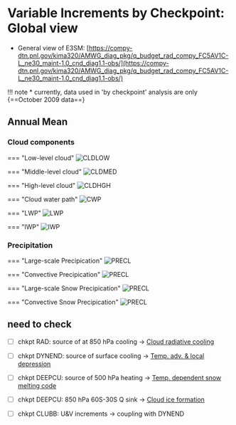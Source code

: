 # Variable Increments by Checkpoint: Global view

* General view of E3SM: [https://compy-dtn.pnl.gov/kima320/AMWG_diag_pkg/q_budget_rad_compy_FC5AV1C-L_ne30_maint-1.0_cnd_diag1.1-obs/](https://compy-dtn.pnl.gov/kima320/AMWG_diag_pkg/q_budget_rad_compy_FC5AV1C-L_ne30_maint-1.0_cnd_diag1.1-obs/)

!!! note
    * currently, data used in 'by checkpoint' analysis are only {==October 2009 data==}


## Annual Mean


### Cloud components
=== "Low-level cloud"
    ![CLDLOW](img/GLOBAL_CLDLOW.png)

=== "Middle-level cloud"
    ![CLDMED](img/GLOBAL_CLDMED.png)

=== "High-level cloud"
    ![CLDHGH](img/GLOBAL_CLDHGH.png)

=== "Cloud water path"
    ![CWP](img/GLOBAL_CWP.png)

=== "LWP"
    ![LWP](img/GLOBAL_LWP.png)

=== "IWP"
    ![IWP](img/GLOBAL_IWP.png)


### Precipitation
=== "Large-scale Precipication"
    ![PRECL](img/GLOBAL_PRECL.png)

=== "Convective Precipication"
    ![PRECL](img/GLOBAL_PRECC.png)

=== "Large-scale Snow Precipication"
    ![PRECL](img/GLOBAL_PRECSL.png)

=== "Convective Snow Precipication"
    ![PRECL](img/GLOBAL_PRECSC.png)




## need to check
   * [ ] chkpt RAD: source of at 850 hPa cooling → [Cloud radiative cooling](01_by_chkpt.md#rad)
   * [ ] chkpt DYNEND: source of surface cooling → [Temp. adv. & local depression](01_by_chkpt.md#dynend)
   * [ ] chkpt DEEPCU: source of 500 hPa heating → [Temp. dependent snow melting code](01_by_chkpt.md#deepcu)
   * [ ] chkpt DEEPCU: 850 hPa 60S-30S Q sink → [Cloud ice formation](01_by_chkpt.md#deepcu)
   * [ ] chkpt CLUBB: U&V increments → coupling with DYNEND





